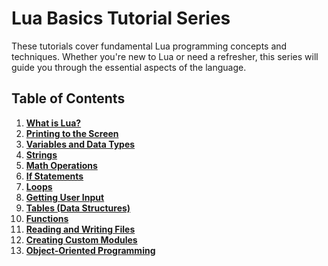 # Lua Basics Tutorial Series

These tutorials cover fundamental Lua programming concepts and techniques. Whether you're new to Lua or need a refresher, this series will guide you through the essential aspects of the language.

## Table of Contents

1. **[What is Lua?](#what-is-lua)**
2. **[Printing to the Screen](#printing-to-the-screen)**
3. **[Variables and Data Types](#variables-and-data-types)**
4. **[Strings](#strings)**
5. **[Math Operations](#math-operations)**
6. **[If Statements](#if-statements)**
7. **[Loops](#loops)**
8. **[Getting User Input](#getting-user-input)**
9. **[Tables (Data Structures)](#tables-data-structures)**
10. **[Functions](#functions)**
11. **[Reading and Writing Files](#reading-and-writing-files)**
12. **[Creating Custom Modules](#creating-custom-modules)**
13. **[Object-Oriented Programming](#object-oriented-programming)**
